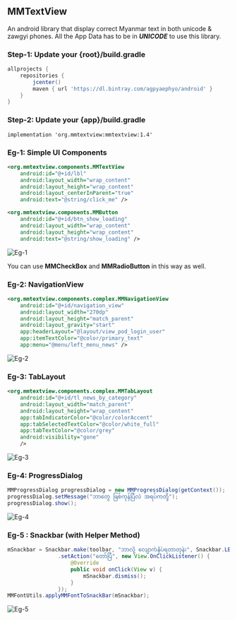 ## MMTextView
An android library that display correct Myanmar text in both unicode & zawgyi phones.
All the App Data has to be in **_UNICODE_** to use this library.

### Step-1: Update your {root}/build.gradle
```groovy
allprojects {
    repositories {
        jcenter()
        maven { url 'https://dl.bintray.com/agpyaephyo/android' }
    }
}
```

### Step-2: Update your {app}/build.gradle
```
implementation 'org.mmtextview:mmtextview:1.4'
```

### Eg-1: Simple UI Components
```xml
<org.mmtextview.components.MMTextView
    android:id="@+id/lbl"
    android:layout_width="wrap_content"
    android:layout_height="wrap_content"
    android:layout_centerInParent="true"
    android:text="@string/click_me" />

<org.mmtextview.components.MMButton
    android:id="@+id/btn_show_loading"
    android:layout_width="wrap_content"
    android:layout_height="wrap_content"
    android:text="@string/show_loading" />
```
![Eg-1](https://user-images.githubusercontent.com/2491168/36755341-45c24180-1c3a-11e8-9899-dffc2a71fc58.png)

You can use **MMCheckBox** and **MMRadioButton** in this way as well.

### Eg-2: NavigationView
```xml
<org.mmtextview.components.complex.MMNavigationView
    android:id="@+id/navigation_view"
    android:layout_width="270dp"
    android:layout_height="match_parent"
    android:layout_gravity="start"
    app:headerLayout="@layout/view_pod_login_user"
    app:itemTextColor="@color/primary_text"
    app:menu="@menu/left_menu_news" />
```
![Eg-2](https://user-images.githubusercontent.com/2491168/36755572-ffb4bdfc-1c3a-11e8-92bd-a1343de74818.png)

### Eg-3: TabLayout
```xml
<org.mmtextview.components.complex.MMTabLayout
    android:id="@+id/tl_news_by_category"
    android:layout_width="match_parent"
    android:layout_height="wrap_content"
    app:tabIndicatorColor="@color/colorAccent"
    app:tabSelectedTextColor="@color/white_full"
    app:tabTextColor="@color/grey"
    android:visibility="gone"
    />
```
![Eg-3](https://user-images.githubusercontent.com/2491168/36755642-34524fa2-1c3b-11e8-800a-743b3ee7bf4a.png)

### Eg-4: ProgressDialog
```java
MMProgressDialog progressDialog = new MMProgressDialog(getContext());
progressDialog.setMessage("ဘာတွေ ဖြစ်ကုန်ပြီလဲ အရပ်ကတို့");
progressDialog.show();
```
![Eg-4](https://user-images.githubusercontent.com/2491168/36756082-73887150-1c3c-11e8-9d5f-79ba8b12093b.gif)

### Eg-5 : Snackbar (with Helper Method)
```java
mSnackbar = Snackbar.make(toolbar, "ဘာလို့ လျောက်နှိပ်ရတာတုန်း", Snackbar.LENGTH_INDEFINITE)
                .setAction("တော်ပြီ", new View.OnClickListener() {
                    @Override
                    public void onClick(View v) {
                        mSnackbar.dismiss();
                    }
                });
MMFontUtils.applyMMFontToSnackBar(mSnackbar);
```
![Eg-5](https://user-images.githubusercontent.com/2491168/36755839-ca1759ba-1c3b-11e8-9da2-c115f965565f.png)
